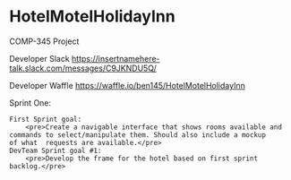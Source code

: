 # HotelMotelHolidayInn
COMP-345 Project

Developer Slack
https://insertnamehere-talk.slack.com/messages/C9JKNDU5Q/

Developer Waffle
https://waffle.io/ben145/HotelMotelHolidayInn


Sprint One:

    First Sprint goal:
        <pre>Create a navigable interface that shows rooms available and commands to select/manipulate them. Should also include a mockup           of what  requests are available.</pre>
    DevTeam Sprint goal #1:
        <pre>Develop the frame for the hotel based on first sprint backlog.</pre>
